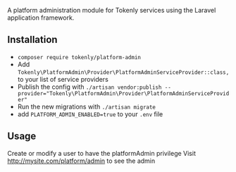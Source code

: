 A platform administration module for Tokenly services using the Laravel application framework.

## Installation

- `composer require tokenly/platform-admin`
- Add `Tokenly\PlatformAdmin\Provider\PlatformAdminServiceProvider::class,` to your list of service providers
- Publish the config with `./artisan vendor:publish --provider="Tokenly\PlatformAdmin\Provider\PlatformAdminServiceProvider"`
- Run the new migrations with `./artisan migrate`
- add `PLATFORM_ADMIN_ENABLED=true` to your `.env` file


## Usage

Create or modify a user to have the platformAdmin privilege
Visit http://mysite.com/platform/admin to see the admin